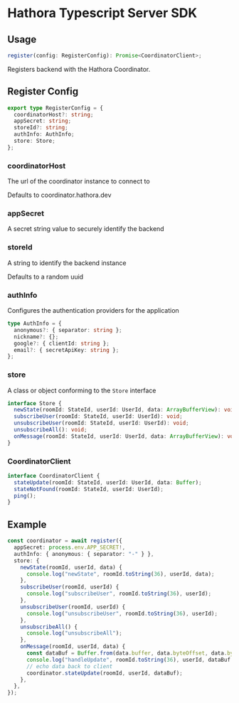 # Hathora Typescript Server SDK

## Usage

```ts
register(config: RegisterConfig): Promise<CoordinatorClient>;
```

Registers backend with the Hathora Coordinator.

## Register Config

```ts
export type RegisterConfig = {
  coordinatorHost?: string;
  appSecret: string;
  storeId?: string;
  authInfo: AuthInfo;
  store: Store;
};
```

### coordinatorHost

The url of the coordinator instance to connect to

Defaults to coordinator.hathora.dev

### appSecret

A secret string value to securely identify the backend

### storeId

A string to identify the backend instance

Defaults to a random uuid

### authInfo

Configures the authentication providers for the application

```ts
type AuthInfo = {
  anonymous?: { separator: string };
  nickname?: {};
  google?: { clientId: string };
  email?: { secretApiKey: string };
};
```

### store

A class or object conforming to the `Store` interface

```ts
interface Store {
  newState(roomId: StateId, userId: UserId, data: ArrayBufferView): void;
  subscribeUser(roomId: StateId, userId: UserId): void;
  unsubscribeUser(roomId: StateId, userId: UserId): void;
  unsubscribeAll(): void;
  onMessage(roomId: StateId, userId: UserId, data: ArrayBufferView): void;
}
```

### CoordinatorClient

```ts
interface CoordinatorClient {
  stateUpdate(roomId: StateId, userId: UserId, data: Buffer);
  stateNotFound(roomId: StateId, userId: UserId);
  ping();
}
```

## Example

```ts
const coordinator = await register({
  appSecret: process.env.APP_SECRET!,
  authInfo: { anonymous: { separator: "-" } },
  store: {
    newState(roomId, userId, data) {
      console.log("newState", roomId.toString(36), userId, data);
    },
    subscribeUser(roomId, userId) {
      console.log("subscribeUser", roomId.toString(36), userId);
    },
    unsubscribeUser(roomId, userId) {
      console.log("unsubscribeUser", roomId.toString(36), userId);
    },
    unsubscribeAll() {
      console.log("unsubscribeAll");
    },
    onMessage(roomId, userId, data) {
      const dataBuf = Buffer.from(data.buffer, data.byteOffset, data.byteLength);
      console.log("handleUpdate", roomId.toString(36), userId, dataBuf.toString("utf8"));
      // echo data back to client
      coordinator.stateUpdate(roomId, userId, dataBuf);
    },
  },
});
```
